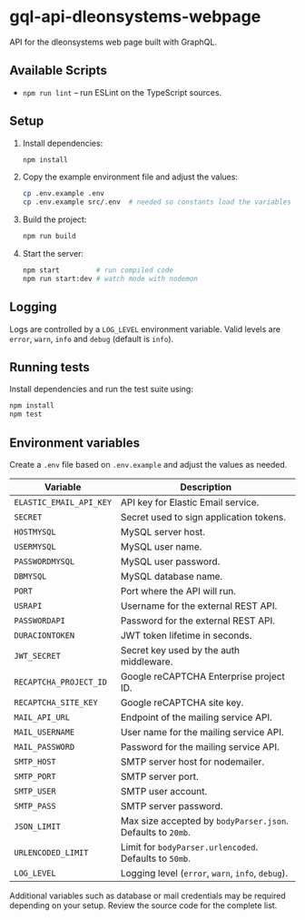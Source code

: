 # gql-api-dleonsystems-webpage

API for the dleonsystems web page built with GraphQL.

## Available Scripts

- `npm run lint` – run ESLint on the TypeScript sources.

## Setup

1. Install dependencies:
    ```bash
    npm install
    ```
2. Copy the example environment file and adjust the values:
    ```bash
    cp .env.example .env
    cp .env.example src/.env  # needed so constants load the variables
    ```
3. Build the project:
    ```bash
    npm run build
    ```
4. Start the server:
    ```bash
    npm start         # run compiled code
    npm run start:dev # watch mode with nodemon
    ```

## Logging

Logs are controlled by a `LOG_LEVEL` environment variable. Valid levels are
`error`, `warn`, `info` and `debug` (default is `info`).

## Running tests

Install dependencies and run the test suite using:

```bash
npm install
npm test
```

## Environment variables

Create a `.env` file based on `.env.example` and adjust the values as needed.

| Variable                | Description                                |
|-------------------------|--------------------------------------------|
| `ELASTIC_EMAIL_API_KEY` | API key for Elastic Email service.         |
| `SECRET`                | Secret used to sign application tokens.    |
| `HOSTMYSQL`             | MySQL server host.                         |
| `USERMYSQL`             | MySQL user name.                           |
| `PASSWORDMYSQL`         | MySQL user password.                       |
| `DBMYSQL`               | MySQL database name.                       |
| `PORT`                  | Port where the API will run.               |
| `USRAPI`                | Username for the external REST API.        |
| `PASSWORDAPI`           | Password for the external REST API.        |
| `DURACIONTOKEN`         | JWT token lifetime in seconds.             |
| `JWT_SECRET`            | Secret key used by the auth middleware.    |
| `RECAPTCHA_PROJECT_ID`  | Google reCAPTCHA Enterprise project ID.    |
| `RECAPTCHA_SITE_KEY`    | Google reCAPTCHA site key.                 |
| `MAIL_API_URL`          | Endpoint of the mailing service API.       |
| `MAIL_USERNAME`         | User name for the mailing service API.     |
| `MAIL_PASSWORD`         | Password for the mailing service API.      |
| `SMTP_HOST`             | SMTP server host for nodemailer.           |
| `SMTP_PORT`             | SMTP server port.                          |
| `SMTP_USER`             | SMTP user account.                         |
| `SMTP_PASS`             | SMTP server password.                      |
| `JSON_LIMIT`            | Max size accepted by `bodyParser.json`. Defaults to `20mb`. |
| `URLENCODED_LIMIT`      | Limit for `bodyParser.urlencoded`. Defaults to `50mb`.      |
| `LOG_LEVEL`             | Logging level (`error`, `warn`, `info`, `debug`).           |

Additional variables such as database or mail credentials may be required depending on your setup. Review the source code for the complete list.
